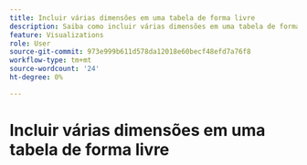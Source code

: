 ```yaml
---
title: Incluir várias dimensões em uma tabela de forma livre
description: Saiba como incluir várias dimensões em uma tabela de forma livre
feature: Visualizations
role: User
source-git-commit: 973e999b611d578da12018e60becf48efd7a76f8
workflow-type: tm+mt
source-wordcount: '24'
ht-degree: 0%

---
```


# Incluir várias dimensões em uma tabela de forma livre






